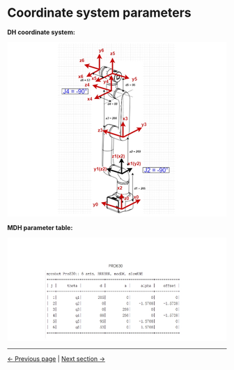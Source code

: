 # Coordinate system parameters

**DH coordinate system:**

<div align=center><img src="../resources/2-ProductFeature/630DH.png"></div>


**MDH parameter table:**

<div align=center><img src="../resources/2-ProductFeature/630DH_table.png"></div>

---

[← Previous page](./2.4-ElectricalCharacteristicParameter.md) | [Next section →](../3-UserNotes/3-UserNotes.md)